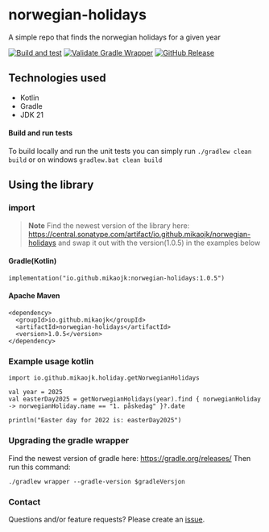 # norwegian-holidays
A simple repo that finds the norwegian holidays for a given year

[![Build and test](https://github.com/MikAoJk/norwegian-holidays/actions/workflows/build-and-test.yml/badge.svg?branch=main)](https://github.com/MikAoJk/norwegian-holidays/actions/workflows/build-and-test.yml)
[![Validate Gradle Wrapper](https://github.com/MikAoJk/norwegian-holidays/actions/workflows/gradle-wrapper-validation.yml/badge.svg?branch=main)](https://github.com/MikAoJk/norwegian-holidays/actions/workflows/gradle-wrapper-validation.yml)
[![GitHub Release](https://img.shields.io/github/v/release/MikAoJk/norwegian-holidays)](https://img.shields.io/maven-central/v/io.github.mikaojk/norwegian-holidays
)

## Technologies used
* Kotlin
* Gradle
* JDK 21

#### Build and run tests
To build locally and run the unit tests you can simply run `./gradlew clean build` or on windows
`gradlew.bat clean build`

## Using the library
### import
> **Note**
> Find the newest version of the library here: https://central.sonatype.com/artifact/io.github.mikaojk/norwegian-holidays
> and swap it out with the version(1.0.5) in the examples below

#### Gradle(Kotlin)
```
implementation("io.github.mikaojk:norwegian-holidays:1.0.5")
```

#### Apache Maven
```
<dependency>
  <groupId>io.github.mikaojk</groupId>
  <artifactId>norwegian-holidays</artifactId>
  <version>1.0.5</version>
</dependency>
```
### Example usage kotlin
```
import io.github.mikaojk.holiday.getNorwegianHolidays

val year = 2025
val easterDay2025 = getNorwegianHolidays(year).find { norwegianHoliday -> norwegianHoliday.name == "1. påskedag" }?.date

println("Easter day for 2022 is: easterDay2025")
```

### Upgrading the gradle wrapper
Find the newest version of gradle here: https://gradle.org/releases/ Then run this command:

```./gradlew wrapper --gradle-version $gradleVersjon```

### Contact

Questions and/or feature requests? Please create an [issue](https://github.com/MikAoJk/norwegian-holidays/issues).
